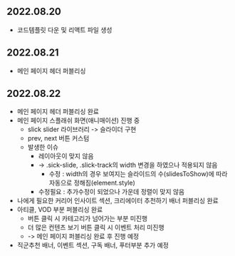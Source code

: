 ## 2022.08.20
+ 코드템플릿 다운 및 리액트 파일 생성 

## 2022.08.21
+ 메인 페이지 헤더 퍼블리싱

## 2022.08.22
+ 메인 페이지 헤더 퍼블리싱 완료
+ 메인 페이지 스플래쉬 화면(애니매이션) 진행 중
  + slick slider 라이브러리 -> 슬라이더 구현
  + prev, next 버튼 커스텀
  + 발생한 이슈
    + 레이아웃이 맞지 않음
    + -> .sick-slide, .slick-track의 width 변경을 하였으나 적용되지 않음
      + 수정 : width의 경우 보여지는 슬라이드의 수(slidesToShow)에 따라 자동으로 정해짐(element.style)
    + 수정필요 : 추가수정이 되었으나 가운데 정렬이 맞지 않음
+ 나에게 필요한 커리어 인사이트 섹션, 크리에이터 추천하기 배너 퍼블리싱 완료
+ 아티클, VOD 부분 퍼블리싱 완료
  + 버튼 클릭 시 카테고리가 넘어가는 부분 미진행
  + 더 많은 컨텐츠 보기 버튼 클릭 시 이벤트 처리 미진행
  + -> 메인 페이지 퍼블리싱 완료 후 진행 예정
+ 직군추천 배너, 이벤트 섹션, 구독 배너, 푸터부분 추가 예정 

